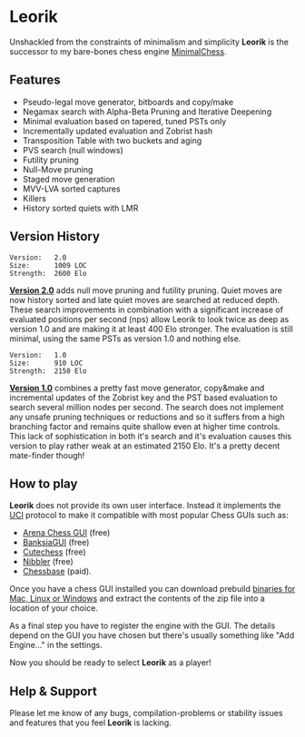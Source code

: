 # Leorik
Unshackled from the constraints of minimalism and simplicity **Leorik** is the successor to my bare-bones chess engine [MinimalChess](https://github.com/lithander/MinimalChessEngine).

## Features

* Pseudo-legal move generator, bitboards and copy/make
* Negamax search with Alpha-Beta Pruning and Iterative Deepening
* Minimal evaluation based on tapered, tuned PSTs only
* Incrementally updated evaluation and Zobrist hash
* Transposition Table with two buckets and aging
* PVS search (null windows)
* Futility pruning
* Null-Move pruning
* Staged move generation
* MVV-LVA sorted captures
* Killers
* History sorted quiets with LMR

## Version History
```
Version:   2.0
Size:      1009 LOC
Strength:  2600 Elo 
```
[__Version 2.0__](https://github.com/lithander/Leorik/releases/tag/2.0) adds null move pruning and futility pruning. Quiet moves are now history sorted and late quiet moves are searched at reduced depth. These search improvements in combination with a significant increase of evaluated positions per second (nps) allow Leorik to look twice as deep as version 1.0 and are making it at least 400 Elo stronger. The evaluation is still minimal, using the same PSTs as version 1.0 and nothing else.

```
Version:   1.0
Size:      910 LOC
Strength:  2150 Elo 
```
[__Version 1.0__](https://github.com/lithander/Leorik/releases/tag/1.0) combines a pretty fast move generator, copy&make and incremental updates of the Zobrist key and the PST based evaluation to search several million nodes per second. The search does not implement any unsafe pruning techniques or reductions and so it suffers from a high branching factor and remains quite shallow even at higher time controls. This lack of sophistication in both it's search and it's evaluation causes this version to play rather weak at an estimated 2150 Elo. It's a pretty decent mate-finder though!

## How to play

**Leorik** does not provide its own user interface. Instead it implements the [UCI](https://en.wikipedia.org/wiki/Universal_Chess_Interface) protocol to make it compatible with most popular Chess GUIs such as:
* [Arena Chess GUI](http://www.playwitharena.de/) (free)
* [BanksiaGUI](https://banksiagui.com/) (free)
* [Cutechess](https://cutechess.com/) (free)
* [Nibbler](https://github.com/fohristiwhirl/nibbler/releases) (free)
* [Chessbase](https://chessbase.com/) (paid).

Once you have a chess GUI installed you can download prebuild [binaries for Mac, Linux or Windows](https://github.com/lithander/Leorik/releases/tag/1.0) and extract the contents of the zip file into a location of your choice.

As a final step you have to register the engine with the GUI. The details depend on the GUI you have chosen but there's usually something like "Add Engine..." in the settings.

Now you should be ready to select **Leorik** as a player!

## Help & Support

Please let me know of any bugs, compilation-problems or stability issues and features that you feel **Leorik** is lacking.
